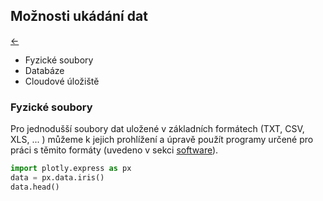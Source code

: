 ## Možnosti ukádání dat

[←](../Readme.md)

  - Fyzické soubory
  - Databáze
  - Cloudové úložiště
  
### Fyzické soubory
  
  Pro jednodušší soubory dat uložené v základních formátech (TXT, CSV, XLS, ... ) můžeme k jejich prohlížení a úpravě použít programy určené pro práci s těmito formáty (uvedeno v sekci [software](../INIT/1B_software.md)). 

```python
import plotly.express as px
data = px.data.iris()
data.head()
```

```python

```
